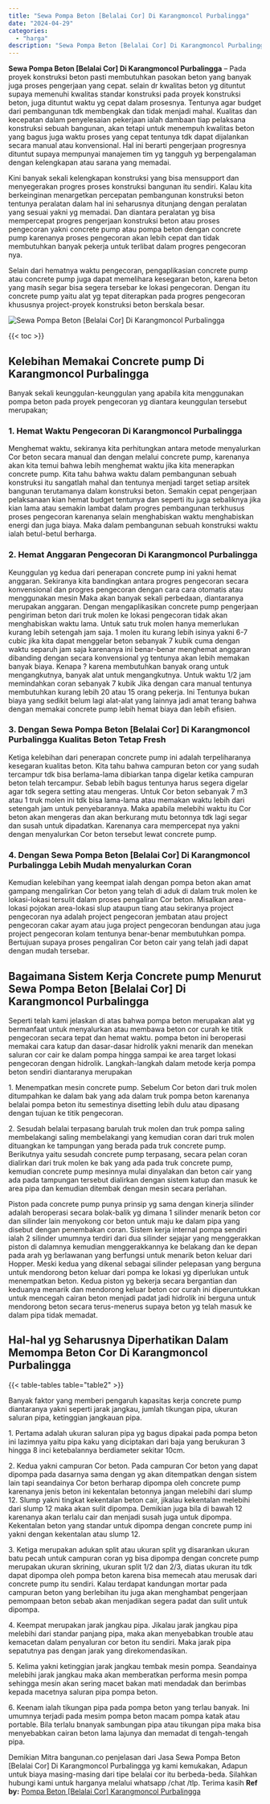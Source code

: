 ```yaml
---
title: "Sewa Pompa Beton [Belalai Cor] Di Karangmoncol Purbalingga"
date: "2024-04-29"
categories: 
  - "harga"
description: "Sewa Pompa Beton [Belalai Cor] Di Karangmoncol Purbalingga. Demikian Mitra bangunan.co penjelasan dari Jasa Sewa Pompa Beton [Belalai Cor] Di Karangmoncol..."
---
```


**Sewa Pompa Beton \[Belalai Cor\] Di Karangmoncol Purbalingga** – Pada proyek konstruksi beton pasti membutuhkan pasokan beton yang banyak juga proses pengerjaan yang cepat. selain dr kwalitas beton yg dituntut supaya memenuhi kwalitas standar konstruksi pada proyek konstruksi beton, juga dituntut waktu yg cepat dalam prosesnya. Tentunya agar budget dari pembangunan tdk membengkak dan tidak menjadi mahal. Kualitas dan kecepatan dalam penyelesaian pekerjaan ialah dambaan tiap pelaksana konstruksi sebuah bangunan, akan tetapi untuk menempuh kwalitas beton yang bagus juga waktu proses yang cepat tentunya tdk dapat dijalankan secara manual atau konvensional. Hal ini berarti pengerjaan progresnya dituntut supaya mempunyai manajemen tim yg tangguh yg berpengalaman dengan kelengkapan atau sarana yang memadai.

Kini banyak sekali kelengkapan konstruksi yang bisa mensupport dan menyegerakan progres proses konstruksi bangunan itu sendiri. Kalau kita berkeinginan menargetkan percepatan pembangunan konstruksi beton tentunya peralatan dalam hal ini seharusnya ditunjang dengan peralatan yang sesuai yakni yg memadai. Dan diantara peralatan yg bisa mempercepat progres pengerjaan konstruksi beton atau proses pengecoran yakni concrete pump atau pompa beton dengan concrete pump karenanya proses pengecoran akan lebih cepat dan tidak membutuhkan banyak pekerja untuk terlibat dalam progres pengecoran nya.

Selain dari hematnya waktu pengecoran, pengaplikasian concrete pump atau concrete pump juga dapat memelihara kesegaran beton, karena beton yang masih segar bisa segera tersebar ke lokasi pengecoran. Dengan itu concrete pump yaitu alat yg tepat diterapkan pada progres pengecoran khususnya project-proyek konstruksi beton berskala besar.

![Sewa Pompa Beton [Belalai Cor] Di Karangmoncol Purbalingga](/images/sewa-concrete-pump-28.png)

{{< toc >}}

## Kelebihan Memakai Concrete pump Di Karangmoncol Purbalingga

Banyak sekali keunggulan-keunggulan yang apabila kita menggunakan pompa beton pada proyek pengecoran yg diantara keunggulan tersebut merupakan;

### 1\. Hemat Waktu Pengecoran Di Karangmoncol Purbalingga

Menghemat waktu, sekiranya kita perhitungkan antara metode menyalurkan Cor beton secara manual dan dengan melalui concrete pump, karenanya akan kita temui bahwa lebih menghemat waktu jika kita menerapkan concrete pump. Kita tahu bahwa waktu dalam pembangunan sebuah konstruksi itu sangatlah mahal dan tentunya menjadi target setiap arsitek bangunan terutamanya dalam konstruksi beton. Semakin cepat pengerjaan pelaksanaan kian hemat budget tentunya dan seperti itu juga sebaliknya jika kian lama atau semakin lambat dalam progres pembangunan terkhusus proses pengecoran karenanya selain menghabiskan waktu menghabiskan energi dan juga biaya. Maka dalam pembangunan sebuah konstruksi waktu ialah betul-betul berharga.

### 2\. Hemat Anggaran Pengecoran Di Karangmoncol Purbalingga

Keunggulan yg kedua dari penerapan concrete pump ini yakni hemat anggaran. Sekiranya kita bandingkan antara progres pengecoran secara konvensional dan progres pengecoran dengan cara cara otomatis atau menggunakan mesin Maka akan banyak sekali perbedaan, diantaranya merupakan anggaran. Dengan mengaplikasikan concrete pump pengerjaan pengiriman beton dari truk molen ke lokasi pengecoran tidak akan menghabiskan waktu lama. Untuk satu truk molen hanya memerlukan kurang lebih setengah jam saja. 1 molen itu kurang lebih isinya yakni 6-7 cubic jika kita dapat menggelar beton sebanyak 7 kubik cuma dengan waktu separuh jam saja karenanya ini benar-benar menghemat anggaran dibanding dengan secara konvensional yg tentunya akan lebih memakan banyak biaya. Kenapa ? karena membutuhkan banyak orang untuk mengangkutnya, banyak alat untuk mengangkutnya. Untuk waktu 1/2 jam memindahkan coran sebanyak 7 kubik Jika dengan cara manual tentunya membutuhkan kurang lebih 20 atau 15 orang pekerja. Ini Tentunya bukan biaya yang sedikit belum lagi alat-alat yang lainnya jadi amat terang bahwa dengan memakai concrete pump lebih hemat biaya dan lebih efisien.

### 3\. Dengan Sewa Pompa Beton \[Belalai Cor\] Di Karangmoncol Purbalingga Kualitas Beton Tetap Fresh

Ketiga kelebihan dari penerapan concrete pump ini adalah terpeliharanya kesegaran kualitas beton. Kita tahu bahwa campuran beton cor yang sudah tercampur tdk bisa berlama-lama dibiarkan tanpa digelar ketika campuran beton telah tercampur. Sebab lebih bagus tentunya harus segera digelar agar tdk segera setting atau mengeras. Untuk Cor beton sebanyak 7 m3 atau 1 truk molen ini tdk bisa lama-lama atau memakan waktu lebih dari setengah jam untuk penyebarannya. Maka apabila melebihi waktu itu Cor beton akan mengeras dan akan berkurang mutu betonnya tdk lagi segar dan susah untuk dipadatkan. Karenanya cara mempercepat nya yakni dengan menyalurkan Cor beton tersebut lewat concrete pump.

### 4\. Dengan Sewa Pompa Beton \[Belalai Cor\] Di Karangmoncol Purbalingga Lebih Mudah menyalurkan Coran

Kemudian kelebihan yang keempat ialah dengan pompa beton akan amat gampang mengalirkan Cor beton yang telah di aduk di dalam truk molen ke lokasi-lokasi tersulit dalam proses pengaliran Cor beton. Misalkan area-lokasi pojokan area-lokasi slup ataupun tiang atau sekiranya project pengecoran nya adalah project pengecoran jembatan atau project pengecoran cakar ayam atau juga project pengecoran bendungan atau juga project pengecoran kolam tentunya benar-benar membutuhkan pompa. Bertujuan supaya proses pengaliran Cor beton cair yang telah jadi dapat dengan mudah tersebar.

## Bagaimana Sistem Kerja Concrete pump Menurut Sewa Pompa Beton \[Belalai Cor\] Di Karangmoncol Purbalingga

Seperti telah kami jelaskan di atas bahwa pompa beton merupakan alat yg bermanfaat untuk menyalurkan atau membawa beton cor curah ke titik pengecoran secara tepat dan hemat waktu. pompa beton ini beroperasi memakai cara katup dan dasar-dasar hidrolik yakni menarik dan menekan saluran cor cair ke dalam pompa hingga sampai ke area target lokasi pengecoran dengan hidrolik. Langkah-langkah dalam metode kerja pompa beton sendiri diantaranya merupakan

1\. Menempatkan mesin concrete pump. Sebelum Cor beton dari truk molen ditumpahkan ke dalam bak yang ada dalam truk pompa beton karenanya belalai pompa beton itu semestinya disetting lebih dulu atau dipasang dengan tujuan ke titik pengecoran.

2\. Sesudah belalai terpasang barulah truk molen dan truk pompa saling membelakangi saling membelakangi yang kemudian coran dari truk molen dituangkan ke tampungan yang berada pada truk concrete pump. Berikutnya yaitu sesudah concrete pump terpasang, secara pelan coran dialirkan dari truk molen ke bak yang ada pada truk concrete pump, kemudian concrete pump mesinnya mulai dinyalakan dan beton cair yang ada pada tampungan tersebut dialirkan dengan sistem katup dan masuk ke area pipa dan kemudian ditembak dengan mesin secara perlahan.

Piston pada concrete pump punya prinsip yg sama dengan kinerja silinder adalah beroperasi secara bolak-balik yg dimana 1 silinder menarik beton cor dan silinder lain menyokong cor beton untuk maju ke dalam pipa yang disebut dengan penembakan coran. Sistem kerja internal pompa sendiri ialah 2 silinder umumnya terdiri dari dua silinder sejajar yang menggerakkan piston di dalamnya kemudian menggerakkannya ke belakang dan ke depan pada arah yg berlawanan yang berfungsi untuk menarik beton keluar dari Hopper. Meski kedua yang dikenal sebagai silinder pelepasan yang berguna untuk mendorong beton keluar dari pompa ke lokasi yg diperlukan untuk menempatkan beton. Kedua piston yg bekerja secara bergantian dan keduanya menarik dan mendorong keluar beton cor curah ini diperuntukkan untuk mencegah cairan beton menjadi padat jadi hidrolik ini berguna untuk mendorong beton secara terus-menerus supaya beton yg telah masuk ke dalam pipa tidak memadat.

## Hal-hal yg Seharusnya Diperhatikan Dalam Memompa Beton Cor Di Karangmoncol Purbalingga

{{< table-tables table="table2" >}}

Banyak faktor yang memberi pengaruh kapasitas kerja concrete pump diantaranya yakni seperti jarak jangkau, jumlah tikungan pipa, ukuran saluran pipa, ketinggian jangkauan pipa.

1\. Pertama adalah ukuran saluran pipa yg bagus dipakai pada pompa beton ini lazimnya yaitu pipa kaku yang diciptakan dari baja yang berukuran 3 hingga 8 inci ketebalannya berdiameter sekitar 10cm.

2\. Kedua yakni campuran Cor beton. Pada campuran Cor beton yang dapat dipompa pada dasarnya sama dengan yg akan ditempatkan dengan sistem lain tapi seandainya Cor beton berharap dipompa oleh concrete pump karenanya jenis beton ini kekentalan betonnya jangan melebihi dari slump 12. Slump yakni tingkat kekentalan beton cair, jikalau kekentalan melebihi dari slump 12 maka akan sulit dipompa. Demikian juga bila di bawah 12 karenanya akan terlalu cair dan menjadi susah juga untuk dipompa. Kekentalan beton yang standar untuk dipompa dengan concrete pump ini yakni dengan kekentalan atau slump 12.

3\. Ketiga merupakan adukan split atau ukuran split yg disarankan ukuran batu pecah untuk campuran coran yg bisa dipompa dengan concrete pump merupakan ukuran skrining, ukuran split 1/2 dan 2/3, diatas ukuran itu tdk dapat dipompa oleh pompa beton karena bisa memecah atau merusak dari concrete pump itu sendiri. Kalau terdapat kandungan mortar pada campuran beton yang berlebihan itu juga akan menghambat pengerjaan pemompaan beton sebab akan menjadikan segera padat dan sulit untuk dipompa.

4\. Keempat merupakan jarak jangkau pipa. Jikalau jarak jangkau pipa melebihi dari standar panjang pipa, maka akan menyebabkan trouble atau kemacetan dalam penyaluran cor beton itu sendiri. Maka jarak pipa sepatutnya pas dengan jarak yang direkomendasikan.

5\. Kelima yakni ketinggian jarak jangkau tembak mesin pompa. Seandainya melebihi jarak jangkau maka akan memberatkan performa mesin pompa sehingga mesin akan sering macet bakan mati mendadak dan berimbas kepada macetnya saluran pipa pompa beton.

6\. Keenam ialah tikungan pipa pada pompa beton yang terlau banyak. Ini umumnya terjadi pada mesim pompa beton macam pompa katak atau portable. Bila terlalu bnanyak sambungan pipa atau tikungan pipa maka bisa menyebabkan cairan beton lama lajunya dan memadat di tengah-tengah pipa.

Demikian Mitra bangunan.co penjelasan dari Jasa Sewa Pompa Beton \[Belalai Cor\] Di Karangmoncol Purbalingga yg kami kemukakan, Adapun untuk biaya masing-masing dari tipe belalai cor itu berbeda-beda. Silahkan hubungi kami untuk harganya melalui whatsapp /chat /tlp. Terima kasih
**Ref by:** [Pompa Beton [Belalai Cor] Karangmoncol Purbalingga](https://id.wikipedia.org/wiki/Pompa)
